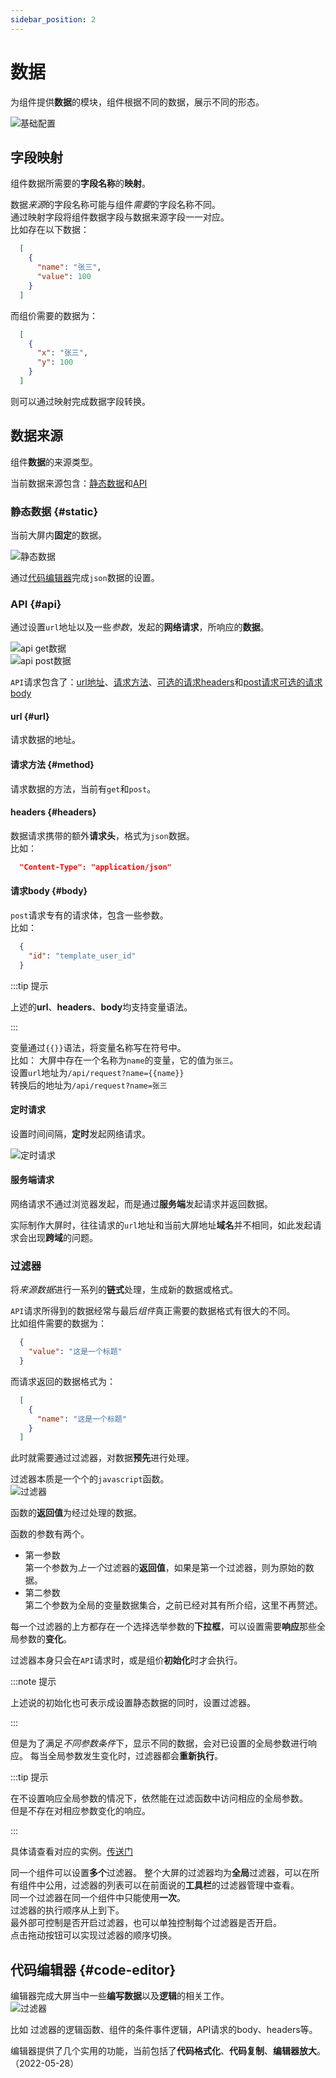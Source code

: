 ```yaml
---
sidebar_position: 2
--- 
```


# 数据  

为组件提供**数据**的模块，组件根据不同的数据，展示不同的形态。  

![基础配置](/img/docs/设计器/画布/配置/组件配置/数据/data-intro.png)   

## 字段映射

组件数据所需要的**字段名称**的**映射**。  

数据*来源*的字段名称可能与组件*需要*的字段名称不同。   
通过映射字段将组件数据字段与数据来源字段一一对应。  
比如存在以下数据：

``` json
  [
    {
      "name": "张三",
      "value": 100 
    }
  ]
```
而组价需要的数据为：
``` json
  [
    {
      "x": "张三",
      "y": 100 
    }
  ]
```
则可以通过映射完成数据字段转换。 


## 数据来源  
  
  组件**数据**的来源类型。  

  当前数据来源包含：[静态数据](#static)和[API](#api)

### 静态数据 {#static}

  当前大屏内**固定**的数据。  

  ![静态数据](/img/docs/设计器/画布/配置/组件配置/数据/static-config.png)   

  通过[代码编辑器](#code-editor)完成`json`数据的设置。  

### API {#api}

  通过设置`url`地址以及一些*参数*，发起的**网络请求**，所响应的**数据**。  

  ![api get数据](/img/docs/设计器/画布/配置/组件配置/数据/api-get.png)   
  ![api post数据](/img/docs/设计器/画布/配置/组件配置/数据/api-post.png)   

  `API`请求包含了：[url地址](#url)、[请求方法](#method)、[可选的请求headers](#headers)和[post请求可选的请求body](#body)

#### url {#url}  

  请求数据的地址。  

#### 请求方法 {#method}  

  请求数据的方法，当前有`get`和`post`。  

#### headers {#headers}

  数据请求携带的额外**请求头**，格式为`json`数据。  
  比如：
```json
  "Content-Type": "application/json"
```

#### 请求body {#body}

  `post`请求专有的请求体，包含一些参数。  
  比如：
```json 
  {
    "id": "template_user_id"
  }
```

:::tip 提示

上述的**url**、**headers**、**body**均支持变量语法。  

:::

变量通过`{{}}`语法，将变量名称写在符号中。  
比如：
  大屏中存在一个名称为`name`的变量，它的值为`张三`。  
  设置`url`地址为`/api/request?name={{name}}`  
  转换后的地址为`/api/request?name=张三`  

#### 定时请求  

  设置时间间隔，**定时**发起网络请求。  

  ![定时请求](/img/docs/设计器/画布/配置/组件配置/数据/request-interval.png)   

#### 服务端请求  

  网络请求不通过浏览器发起，而是通过**服务端**发起请求并返回数据。  

  实际制作大屏时，往往请求的`url`地址和当前大屏地址**域名**并不相同，如此发起请求会出现**跨域**的问题。  

### 过滤器  

  将*来源数据*进行一系列的**链式**处理，生成新的数据或格式。  

  `API`请求所得到的数据经常与最后*组件*真正需要的数据格式有很大的不同。  
  比如组件需要的数据为：
``` json 
  {
    "value": "这是一个标题"
  }
```
  而请求返回的数据格式为：  
``` json 
  [
    {
      "name": "这是一个标题"
    }
  ]
```
  此时就需要通过过滤器，对数据**预先**进行处理。  

  过滤器本质是一个个的`javascript`函数。  
 ![过滤器](/img/docs/设计器/画布/配置/组件配置/数据/filter.png)   

  函数的**返回值**为经过处理的数据。  

  函数的参数有两个。  

  * 第一参数  
  第一个参数为*上一个*过滤器的**返回值**，如果是第一个过滤器，则为原始的数据。  
  * 第二参数  
  第二个参数为全局的变量数据集合，之前已经对其有所介绍，这里不再赘述。  

  每一个过滤器的上方都存在一个选择选举参数的**下拉框**，可以设置需要**响应**那些全局参数的**变化**。 

  过滤器本身只会在`API`请求时，或是组价**初始化**时才会执行。  

:::note 提示

上述说的初始化也可表示成设置静态数据的同时，设置过滤器。  

:::

  但是为了满足*不同参数条件*下，显示不同的数据，会对已设置的全局参数进行响应。 
  每当全局参数发生变化时，过滤器都会**重新执行**。 

:::tip 提示

在不设置响应全局参数的情况下，依然能在过滤函数中访问相应的全局参数。  
但是不存在对相应参数变化的响应。  

:::  

具体请查看对应的实例。[传送门](/docs/实例/example-6)    

同一个组件可以设置**多个**过滤器。 
整个大屏的过滤器均为**全局**过滤器，可以在所有组件中公用，过滤器的列表可以在前面说的**工具栏**的过滤器管理中查看。   
同一个过滤器在同一个组件中只能使用**一次**。  
过滤器的执行顺序从上到下。   
最外部可控制是否开启过滤器，也可以单独控制每个过滤器是否开启。  
点击拖动按钮可以实现过滤器的顺序切换。  

## 代码编辑器 {#code-editor}

  编辑器完成大屏当中一些**编写数据**以及**逻辑**的相关工作。  
  ![过滤器](/img/docs/设计器/画布/配置/组件配置/数据/code-editor.png)   

  比如 过滤器的逻辑函数、组件的条件事件逻辑，API请求的body、headers等。  

  编辑器提供了几个实用的功能，当前包括了**代码格式化**、**代码复制**、**编辑器放大**。（2022-05-28）  

